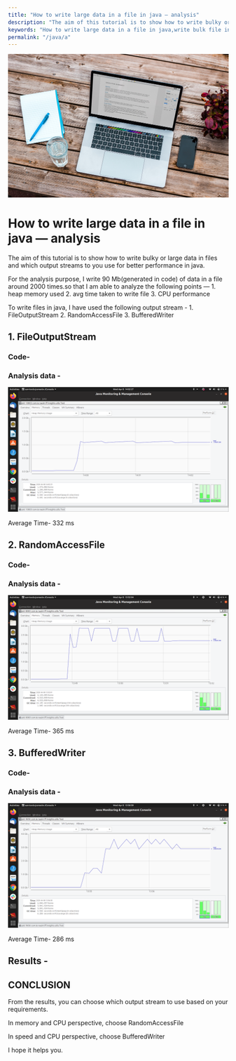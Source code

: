 ```yaml
---
title: "How to write large data in a file in java — analysis"
description: "The aim of this tutorial is to show how to write bulky or large data in files and which output streams to you use for better performance in java."
keywords: "How to write large data in a file in java,write bulk file in java"
permalink: "/java/a"
---
```

<div class="imgCont">
  <img src="/assets/img/java/first-post/test5.jpg" />
</div>
<h1>How to write large data in a file in java — analysis</h1>
<p>The aim of this tutorial is to show how to write bulky or large data in files and
which output streams to you use for better performance in java.</p>
<p>For the analysis purpose, I write 90 Mb(generated in code) of data in a file around 2000 times.so that I am able to analyze the following points —
1. heap memory used
2. avg time taken to write file
3. CPU performance</p>
<p>To write files in java, I have used the following output stream -
1. FileOutputStream
2. RandomAccessFile
3. BufferedWriter</p>
<h2>1. FileOutputStream</h2>
<h3>Code-</h3>
<script src="https://gist.github.com/techypoint/c0085193c2ca789639ba43f9d6646323.js"></script>
<h3>Analysis data -</h3>
<div class="imgCont">
<img src="/assets/img/java/first-post/a.png" />
</div>
<p>Average Time- 332 ms</p>
<h2>2. RandomAccessFile</h2>
<h3>Code-</h3>
<script src="https://gist.github.com/techypoint/19acef34cb63f91b1524d7c15f0f5c2c.js"></script>
<h3>Analysis data -</h3>
<div class="imgCont">
<img src="/assets/img/java/first-post/b.png" />
</div>
<p>Average Time- 365 ms</p>
<h2>3. BufferedWriter</h2>
<h3>Code-</h3>
<script src="https://gist.github.com/techypoint/baba3bd33613557f7f434657a53e339a.js"></script>
<h3>Analysis data -</h3>
<div class="imgCont">
<img src="/assets/img/java/first-post/c.png" />
</div>
<p>Average Time- 286 ms</p>
<h2>Results -</h2>
<script src="https://gist.github.com/techypoint/9d4824c0e76e5a6f4bea92506951bea6.js"></script>
<h2>CONCLUSION</h2>
<p>From the results, you can choose which output stream to use based on your requirements.</p>
<p>In memory and CPU perspective, choose RandomAccessFile </p>
<p>In speed and CPU perspective, choose BufferedWriter</p>
<p>I hope it helps you.</p>
